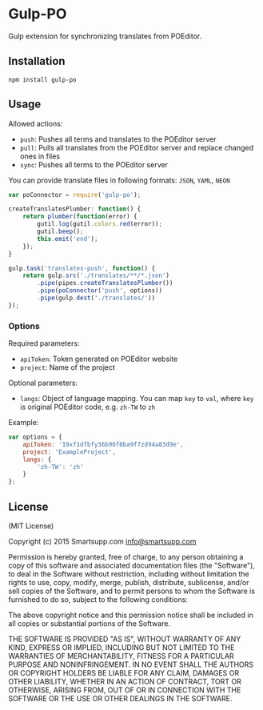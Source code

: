 Gulp-PO
=======

Gulp extension for synchronizing translates from POEditor.

Installation
------------

```
npm install gulp-po
```

Usage
-----

Allowed actions: 

- `push`: Pushes all terms and translates to the POEditor server
- `pull`: Pulls all translates from the POEditor server and replace changed ones in files
- `sync`: Pushes all terms to the POEditor server

You can provide translate files in following formats: `JSON`, `YAML`, `NEON`

```js
var poConnector = require('gulp-po');

createTranslatesPlumber: function() {
    return plumber(function(error) {
        gutil.log(gutil.colors.red(error));
        gutil.beep();
        this.emit('end');
    });
}

gulp.task('translates-push', function() {
	return gulp.src('./translates/**/*.json')
		.pipe(pipes.createTranslatesPlumber())
		.pipe(poConnector('push', options))
		.pipe(gulp.dest('./translates/'))
});
```

### Options

Required parameters: 
 
- `apiToken`: Token generated on POEditor website
- `project`: Name of the project

Optional parameters:

- `langs`: Object of language mapping. You can map `key` to `val`, where `key` is original POEditor code, e.g. `zh-TW` to `zh`

Example:

```js
var options = {
	apiToken: '19xf1dfbfy36b96f0ba9f7zd94a83d9e',
	project: 'ExampleProject',
	langs: {
	    'zh-TW': 'zh'
	}
};
```

License
-------

(MIT License)

Copyright (c) 2015 Smartsupp.com info@smartsupp.com

Permission is hereby granted, free of charge, to any person obtaining a copy of this software and associated documentation files (the "Software"), to deal in the Software without restriction, including without limitation the rights to use, copy, modify, merge, publish, distribute, sublicense, and/or sell copies of the Software, and to permit persons to whom the Software is furnished to do so, subject to the following conditions:

The above copyright notice and this permission notice shall be included in all copies or substantial portions of the Software.

THE SOFTWARE IS PROVIDED "AS IS", WITHOUT WARRANTY OF ANY KIND, EXPRESS OR IMPLIED, INCLUDING BUT NOT LIMITED TO THE WARRANTIES OF MERCHANTABILITY, FITNESS FOR A PARTICULAR PURPOSE AND NONINFRINGEMENT. IN NO EVENT SHALL THE AUTHORS OR COPYRIGHT HOLDERS BE LIABLE FOR ANY CLAIM, DAMAGES OR OTHER LIABILITY, WHETHER IN AN ACTION OF CONTRACT, TORT OR OTHERWISE, ARISING FROM, OUT OF OR IN CONNECTION WITH THE SOFTWARE OR THE USE OR OTHER DEALINGS IN THE SOFTWARE.